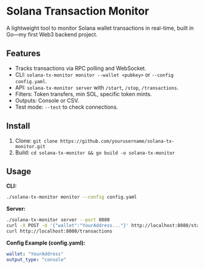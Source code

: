 # Solana Transaction Monitor

A lightweight tool to monitor Solana wallet transactions in real-time, built in Go—my first Web3 backend project.

## Features

- Tracks transactions via RPC polling and WebSocket.
- CLI: `solana-tx-monitor monitor --wallet <pubkey>` or `--config config.yaml`.
- API: `solana-tx-monitor server` with `/start`, `/stop`, `/transactions`.
- Filters: Token transfers, min SOL, specific token mints.
- Outputs: Console or CSV.
- Test mode: `--test` to check connections.

## Install

1. Clone: `git clone https://github.com/yourusername/solana-tx-monitor.git`
2. Build: `cd solana-tx-monitor && go build -o solana-tx-monitor`

## Usage

**CLI:**

```bash
./solana-tx-monitor monitor --config config.yaml
```

**Server:**

```bash
./solana-tx-monitor server --port 8080
curl -X POST -d '{"wallet":"YourAddress..."}' http://localhost:8080/start
curl http://localhost:8080/transactions
```

**Config Example (config.yaml):**

```yaml
wallet: "YourAddress"
output_type: "console"
```

